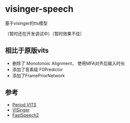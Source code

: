 # visinger-speech

基于visinger的tts模型

（暂时还在开发调试中）（暂时效果不佳）
## 相比于原版vits
+ 删除了 Monotonoic Alignment， 使用MFA对齐后输入时长
+ 添加了音素级 F0Predictor
+ 添加了FramePriorNetwork
## 参考
+ [Period VITS](https://arxiv.org/pdf/2210.15964.pdf) 
+ [VISinger](https://github.com/So-Fann/VISinger) 
+ [FastSpeech2](https://github.com/ming024/FastSpeech2)

